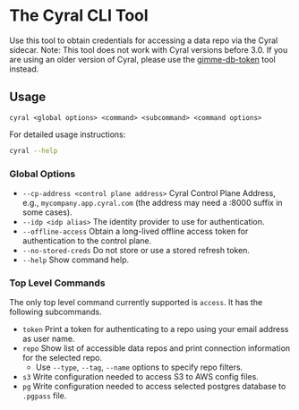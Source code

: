 # The Cyral CLI Tool

Use this tool to obtain credentials for accessing a data repo via the Cyral sidecar.
Note: This tool does not work with Cyral versions before 3.0. If you are using an
older version of Cyral, please use the [gimme-db-token](https://pypi.org/project/cyral-gimme-db-token/)
tool instead.

## Usage

```
cyral <global options> <command> <subcommand> <command options>
```

For detailed usage instructions:

```bash
cyral --help
```

### Global Options

- `--cp-address <control plane address>` Cyral Control Plane Address, e.g., `mycompany.app.cyral.com` (the address may need a :8000 suffix in some cases).
- `--idp <idp alias>` The identity provider to use for authentication.
- `--offline-access` Obtain a long-lived offline access token for authentication to the control plane.
- `--no-stored-creds` Do not store or use a stored refresh token.
- `--help` Show command help.

### Top Level Commands

The only top level command currently supported is `access`. It has the following subcommands.

- `token` Print a token for authenticating to a repo using your email address as user name.
- `repo` Show list of accessible data repos and print connection information for the selected repo.
  + Use `--type`, `--tag`, `--name` options to specify repo filters.
- `s3` Write configuration needed to access S3 to AWS config files.
- `pg` Write configuration needed to access selected postgres database to `.pgpass` file.

